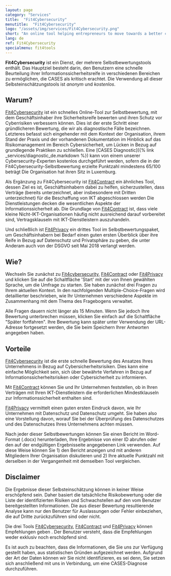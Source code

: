 ```yaml
---
layout: page
category: "Services"
title:  "Fit4Cybersecurity"
menutitle:  "Fit4Cybersecurity"
logo: "/assets/img/services/Fit4Cybersecurity.png"
short: "An online tool helping entrepreneurs to move towards a better cybersecurity strategy."
lang: de
ref: Fit4Cybersecurity
specialmenu: fit4tools
---
```


**Fit4Cybersecurity** ist ein Dienst, der mehrere Selbstbewertungstools enthält. Das Hauptziel besteht darin, den Benutzern eine schnelle Beurteilung ihrer Informationssicherheitsreife in verschiedenen Bereichen zu ermöglichen, die CASES als kritisch erachtet. Die Verwendung all dieser Selbsteinschätzungstools ist _anonym_ und _kostenlos_.

## Warum?

[Fit4Cybersecurity](https://fit4cybersecurity.cases.lu) ist ein schnelles Online-Tool zur Selbstbewertung, mit dem Geschäftsinhaber ihre Sicherheitsreife bewerten und ihren Schutz vor Cyberrisiken verbessern können. Dies ist der erste Schritt einer gründlicheren Bewertung, die wir als diagnostische Fälle bezeichnen. Letzteres befasst sich eingehender mit dem Kontext der Organisation, ihrem Stand der Praxis und der vorhandenen Dokumentation im Hinblick auf das Risikomanagement im Bereich Cybersicherheit, um Lücken in Bezug auf grundlegende Praktiken zu schließen. Eine [CASES Diagnostic]({% link _services/diagnostic_de.markdown %}) kann von einem unserer Cybersecurity-Experten kostenlos durchgeführt werden, sofern die in der Fit4Cybersecurity-Selbstbewertung erzielte Punktzahl mindestens 65/100 beträgt Die Organisation hat ihren Sitz in Luxemburg.

Als Ergänzung zu Fit4Cybersecurity ist [Fit4Contract](https://contract.cases.lu) ein ähnliches Tool, dessen Ziel es ist, Geschäftsinhabern dabei zu helfen, sicherzustellen, dass Verträge (bereits unterzeichnet, aber insbesondere mit Dritten unterzeichnet) für die Beschaffung von IKT abgeschlossen werden Die Dienstleistungen decken die wesentlichen Aspekte der Informationssicherheit ab. Die Grundlage von [Fit4Contract](https://contract.cases.lu) ist, dass viele kleine Nicht-IKT-Organisationen häufig nicht ausreichend darauf vorbereitet sind, Vertragsklauseln mit IKT-Dienstleistern auszuhandeln.

Und schließlich ist [Fit4Privacy](https://fit4privacy.cases.lu) ein drittes Tool im Selbstbewertungspaket, um Geschäftsinhabern bei Bedarf einen guten ersten Überblick über ihre Reife in Bezug auf Datenschutz und Privatsphäre zu geben, die unter Anderam auch von der DSGVO seit Mai 2018 verlangt werden.

## Wie?

Wechseln Sie zunächst zu [Fit4cybersecurity](https://fit4cybersecurity.cases.lu), [Fit4Contract](https://contract.cases.lu) oder [Fit4Privacy](https://fit4privacy.cases.lu) und klicken Sie auf die Schaltfläche 'Start' mit der von Ihnen gewählten Sprache, um die Umfrage zu starten. Sie haben zunächst drei Fragen zu Ihrem aktuellen Kontext. In den nachfolgenden Multiple-Choice-Fragen wird detaillierter beschrieben, wie Ihr Unternehmen verschiedene Aspekte im Zusammenhang mit dem Thema des Fragebogens verwaltet.

Alle Fragen dauern nicht länger als 15 Minuten. Wenn Sie jedoch Ihre Bewertung unterbrechen müssen, klicken Sie einfach auf die Schaltfläche "Später fortfahren". Ihre Bewertung kann später unter Verwendung der URL-Adresse fortgesetzt werden, die Sie beim Speichern Ihrer Antworten angegeben haben.

## Vorteile

[Fit4Cybersecurity](http://fit4cybersecurity.cases.lu) ist die erste schnelle Bewertung des Ansatzes Ihres Unternehmens in Bezug auf Cybersicherheitsrisiken. Dies kann eine einfache Möglichkeit sein, sich über bewährte Verfahren in Bezug auf Informationssicherheitsrisiken oder Cybersicherheit zu informieren.

Mit [Fit4Contract](https://contract.cases.lu) können Sie und Ihr Unternehmen feststellen, ob in Ihren Verträgen mit Ihren IKT-Dienstleistern die erforderlichen Mindestklauseln zur Informationssicherheit enthalten sind.

[Fit4Privacy](https://fit4privacy.cases.lu) vermittelt einen guten ersten Eindruck davon, wie Ihr Unternehmen mit Datenschutz und Datenschutz umgeht. Sie haben also eine Vorstellung davon, worauf Sie bei der Überprüfung des Datenschutzes und des Datenschutzes Ihres Unternehmens achten müssen.

Nach jeder dieser Selbstbewertungen können Sie einen Bericht im Word-Format (.docx) herunterladen, Ihre Ergebnisse von einer ID abrufen oder den auf der endgültigen Ergebnisseite angegebenen Link verwenden. Auf diese Weise können Sie 1) den Bericht anzeigen und mit anderen Mitgliedern Ihrer Organisation diskutieren und 2) Ihre aktuelle Punktzahl mit derselben in der Vergangenheit mit demselben Tool vergleichen.


## Disclaimer

Die Ergebnisse dieser Selbsteinschätzung können in keiner Weise erschöpfend sein. Daher basiert die tatsächliche Risikobewertung oder die Liste der identifizierten Risiken und Schwachstellen auf den vom Benutzer bereitgestellten Informationen. Die aus dieser Bewertung resultierende Analyse kann nur den Benutzer für Auslassungen oder Fehler einbeziehen, die auf Dritte zurückzuführen sind oder nicht.

Die drei Tools [Fit4Cybersecurity](http://fit4cybersecurity.cases.lu), [Fit4Contract](https://contract.cases.lu) und [Fit4Privacy](https://fit4privacy.cases.lu) können Empfehlungen geben . Der Benutzer versteht, dass die Empfehlungen weder exklusiv noch erschöpfend sind.

Es ist auch zu beachten, dass die Informationen, die Sie uns zur Verfügung gestellt haben, aus statistischen Gründen aufgezeichnet werden. Aufgrund der Art der Daten können wir Sie nicht identifizieren, es sei denn, Sie setzen sich anschließend mit uns in Verbindung, um eine CASES-Diagnose durchzuführen.
